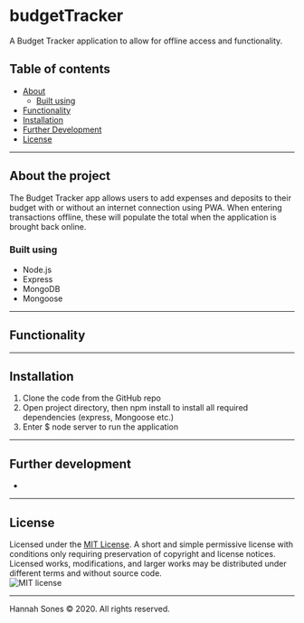 # budgetTracker
A Budget Tracker application to allow for offline access and functionality.

## Table of contents
* [About](#about-the-project)
  * [Built using](#built-using)
* [Functionality](#functionality)
* [Installation](#installation)
* [Further Development](#further-development)
* [License](#license)

----------

## About the project
The Budget Tracker app allows users to add expenses and deposits to their budget with or without an internet connection using PWA. When entering transactions offline, these will populate the total when the application is brought back online.


### Built using
* Node.js
* Express
* MongoDB
* Mongoose

----------

## Functionality  



-------------

## Installation
1. Clone the code from the GitHub repo
2. Open project directory, then npm install to install all required dependencies (express, Mongoose etc.)
3. Enter $ node server to run the application

-------------
## Further development
* 

------------
## License

Licensed under the [MIT License](https://choosealicense.com/licenses/mit/). A short and simple permissive license with conditions only requiring preservation of copyright and license notices. Licensed works, modifications, and larger works may be distributed under different terms and without source code.   
![MIT license](https://img.shields.io/badge/license-MIT-brightgreen)

-------------

Hannah Sones © 2020. All rights reserved.
